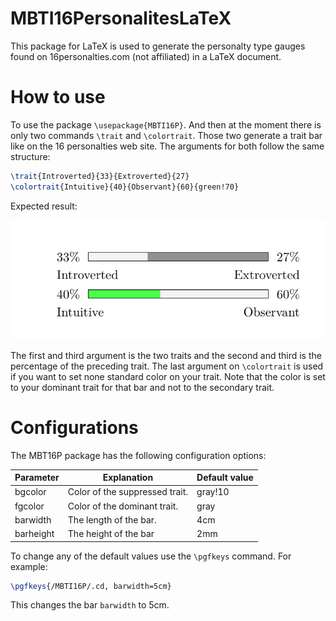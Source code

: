 # MBTI16PersonalitesLaTeX
This package for LaTeX is used to generate the personalty type gauges found on 16personalties.com (not affiliated) in a LaTeX document.

# How to use
To use the package `\usepackage{MBTI16P}`.
And then at the moment there is only two commands `\trait` and `\colortrait`.
Those two generate a trait bar like on the 16 personalties web site.
The arguments for both follow the same structure:

``` tex
\trait{Introverted}{33}{Extroverted}{27}
\colortrait{Intuitive}{40}{Observant}{60}{green!70}
```
Expected result:

![results](scrot.png)

The first and third argument is the two traits and the second and third is the percentage of the preceding trait.
The last argument on `\colortrait` is used if you want to set none standard color on your trait.
Note that the color is set to your dominant trait for that bar and not to the secondary trait.

# Configurations
The MBT16P package has the following configuration options:

| Parameter | Explanation                    | Default value |
|-----------|--------------------------------|---------------|
| bgcolor   | Color of the suppressed trait. | gray!10       |
| fgcolor   | Color of the dominant trait.   | gray          |
| barwidth  | The length of the bar.         | 4cm           |
| barheight | The height of the bar          | 2mm           |

To change any of the default values use the `\pgfkeys` command.
For example:

``` tex
\pgfkeys{/MBTI16P/.cd, barwidth=5cm}
```
This changes the bar `barwidth` to 5cm.


